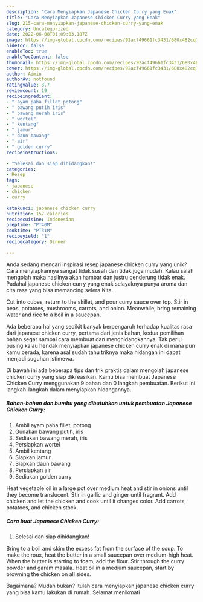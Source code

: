 ```yaml
---
description: "Cara Menyiapkan Japanese Chicken Curry yang Enak"
title: "Cara Menyiapkan Japanese Chicken Curry yang Enak"
slug: 215-cara-menyiapkan-japanese-chicken-curry-yang-enak
category: Uncategorized
date: 2022-06-08T01:09:03.187Z
image: https://img-global.cpcdn.com/recipes/92acf49661fc3431/680x482cq70/japanese-chicken-curry-foto-resep-utama.jpg
hideToc: false
enableToc: true
enableTocContent: false
thumbnail: https://img-global.cpcdn.com/recipes/92acf49661fc3431/680x482cq70/japanese-chicken-curry-foto-resep-utama.jpg
cover: https://img-global.cpcdn.com/recipes/92acf49661fc3431/680x482cq70/japanese-chicken-curry-foto-resep-utama.jpg
author: Admin
authorAv: notfound
ratingvalue: 3.7
reviewcount: 19
recipeingredient:
- " ayam paha fillet potong"
- " bawang putih iris"
- " bawang merah iris"
- " wortel"
- " kentang"
- " jamur"
- " daun bawang"
- " air"
- " golden curry"
recipeinstructions:

- "Selesai dan siap dihidangkan!"
categories:
- Resep
tags:
- japanese
- chicken
- curry

katakunci: japanese chicken curry 
nutrition: 157 calories
recipecuisine: Indonesian
preptime: "PT40M"
cooktime: "PT31M"
recipeyield: "1"
recipecategory: Dinner

---
```





Anda sedang mencari inspirasi resep japanese chicken curry yang unik? Cara menyiapkannya sangat tidak susah dan tidak juga mudah. Kalau salah mengolah maka hasilnya akan hambar dan justru cenderung tidak enak. Padahal japanese chicken curry yang enak selayaknya punya aroma dan cita rasa yang bisa memancing selera Kita.





Cut into cubes, return to the skillet, and pour curry sauce over top. Stir in peas, potatoes, mushrooms, carrots, and onion. Meanwhile, bring remaining water and rice to a boil in a saucepan.

Ada beberapa hal yang sedikit banyak berpengaruh terhadap kualitas rasa dari japanese chicken curry, pertama dari jenis bahan, kedua pemilihan bahan segar sampai cara membuat dan menghidangkannya. Tak perlu pusing kalau hendak menyiapkan japanese chicken curry enak di mana pun kamu berada, karena asal sudah tahu triknya maka hidangan ini dapat menjadi suguhan istimewa.






Di bawah ini ada beberapa tips dan trik praktis dalam mengolah japanese chicken curry yang siap dikreasikan. Kamu bisa membuat Japanese Chicken Curry menggunakan 9 bahan dan 0 langkah pembuatan. Berikut ini langkah-langkah dalam menyiapkan hidangannya.

<!--inarticleads1-->

##### Bahan-bahan dan bumbu yang dibutuhkan untuk pembuatan Japanese Chicken Curry:

1. Ambil  ayam paha fillet, potong
1. Gunakan  bawang putih, iris
1. Sediakan  bawang merah, iris
1. Persiapkan  wortel
1. Ambil  kentang
1. Siapkan  jamur
1. Siapkan  daun bawang
1. Persiapkan  air
1. Sediakan  golden curry


Heat vegetable oil in a large pot over medium heat and stir in onions until they become translucent. Stir in garlic and ginger until fragrant. Add chicken and let the chicken and cook until it changes color. Add carrots, potatoes, and chicken stock. 

<!--inarticleads2-->

##### Cara buat Japanese Chicken Curry:


1. Selesai dan siap dihidangkan!

Bring to a boil and skim the excess fat from the surface of the soup. To make the roux, heat the butter in a small saucepan over medium-high heat. When the butter is starting to foam, add the flour. Stir through the curry powder and garam masala. Heat oil in a medium saucepan, start by browning the chicken on all sides. 

Bagaimana? Mudah bukan? Itulah cara menyiapkan japanese chicken curry yang bisa kamu lakukan di rumah. Selamat menikmati
